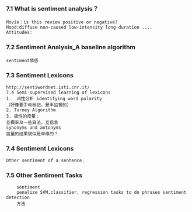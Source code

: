 ### 7.1 What is sentiment analysis？
	Movie：is this review positive or negative?
	Mood:diffuse non-caused low-intensity long-duration ....
	Attitudes:

### 7.2 Sentiment Analysis_A baseline algorithm
	sentiment情感

### 7.3 Sentiment Lexicons
	http://sentiwordnet.isti.cnr.it/
	7.4 Semi-supervised learning of lexicons
	1.	词性分析 identifying word polarity
	（好像要手动标记，是半监督的）
	2. Turney Algorithm
	3. 极性的度量：
	互概率及一些算法，互信息
	synonyms and antonyms
	度量的结果貌似是单维的？

### 7.4 Sentiment Lexicons
	Other sentiment of a sentence.

### 7.5 Other Sentiment Tasks
		sentiment 
		penalize SVM,classifier, regression tasks to do phrases sentiment detection
		方法
